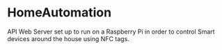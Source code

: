 # HomeAutomation
API Web Server set up to run on a Raspberry Pi in order to control Smart devices around the house using NFC tags.
